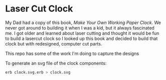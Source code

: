 # Laser Cut Clock

My Dad had a copy of this book, _Make Your Own Working Paper Clock_.  We never got around to building it when I was a kid, but it always fascinated me.  I got older and learned about laser cutting and thought it would be fun to build a lasercut clock so I looked up this book and decided to build that clock but with redesigned, computer cut parts.

This repo has some of the work I'm doing to capture the designs

To generate an svg file of the clock components:

```bash
erb clock.svg.erb > clock.svg
```
